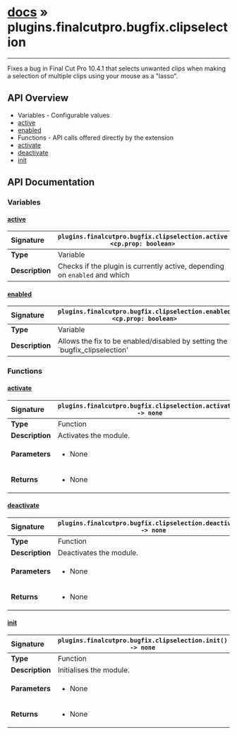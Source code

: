 # [docs](index.md) » plugins.finalcutpro.bugfix.clipselection
---

Fixes a bug in Final Cut Pro 10.4.1 that selects unwanted clips when
making a selection of multiple clips using your mouse as a "lasso".

## API Overview
* Variables - Configurable values
 * [active](#active)
 * [enabled](#enabled)
* Functions - API calls offered directly by the extension
 * [activate](#activate)
 * [deactivate](#deactivate)
 * [init](#init)

## API Documentation

### Variables

#### [active](#active)
| <span style="float: left;">**Signature**</span> | <span style="float: left;">`plugins.finalcutpro.bugfix.clipselection.active <cp.prop: boolean>` </span>                                                          |
| -----------------------------------------------------|---------------------------------------------------------------------------------------------------------|
| **Type**                                             | Variable                                                                                         |
| **Description**                                      | Checks if the plugin is currently active, depending on `enabled` and which                                                                                         |

#### [enabled](#enabled)
| <span style="float: left;">**Signature**</span> | <span style="float: left;">`plugins.finalcutpro.bugfix.clipselection.enabled <cp.prop: boolean>` </span>                                                          |
| -----------------------------------------------------|---------------------------------------------------------------------------------------------------------|
| **Type**                                             | Variable                                                                                         |
| **Description**                                      | Allows the fix to be enabled/disabled by setting the `bugfix_clipselection'                                                                                         |

### Functions

#### [activate](#activate)
| <span style="float: left;">**Signature**</span> | <span style="float: left;">`plugins.finalcutpro.bugfix.clipselection.activate() -> none` </span>                                                          |
| -----------------------------------------------------|---------------------------------------------------------------------------------------------------------|
| **Type**                                             | Function                                                                                         |
| **Description**                                      | Activates the module.                                                                                         |
| **Parameters**                                       | <ul><li>None</li></ul> |
| **Returns**                                          | <ul><li>None</li></ul>          |

#### [deactivate](#deactivate)
| <span style="float: left;">**Signature**</span> | <span style="float: left;">`plugins.finalcutpro.bugfix.clipselection.deactivate() -> none` </span>                                                          |
| -----------------------------------------------------|---------------------------------------------------------------------------------------------------------|
| **Type**                                             | Function                                                                                         |
| **Description**                                      | Deactivates the module.                                                                                         |
| **Parameters**                                       | <ul><li>None</li></ul> |
| **Returns**                                          | <ul><li>None</li></ul>          |

#### [init](#init)
| <span style="float: left;">**Signature**</span> | <span style="float: left;">`plugins.finalcutpro.bugfix.clipselection.init() -> none` </span>                                                          |
| -----------------------------------------------------|---------------------------------------------------------------------------------------------------------|
| **Type**                                             | Function                                                                                         |
| **Description**                                      | Initialises the module.                                                                                         |
| **Parameters**                                       | <ul><li>None</li></ul> |
| **Returns**                                          | <ul><li>None</li></ul>          |

